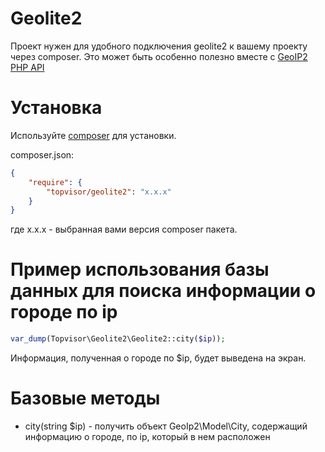 # Geolite2

Проект нужен для удобного подключения geolite2 к вашему проекту через composer. Это может быть особенно полезно вместе с [GeoIP2 PHP API](https://github.com/maxmind/GeoIP2-php)

# Установка

Используйте [composer](https://getcomposer.org/) для установки.

composer.json:
```json
{
    "require": {
        "topvisor/geolite2": "x.x.x"
    }
}
```

где x.x.x - выбранная вами версия composer пакета.

# Пример использования базы данных для поиска информации о городе по ip

```php
var_dump(Topvisor\Geolite2\Geolite2::city($ip));
```

Информация, полученная о городе по $ip, будет выведена на экран.

# Базовые методы

* city(string $ip) - получить объект GeoIp2\Model\City, содержащий информацию о городе, по ip, который в нем расположен
